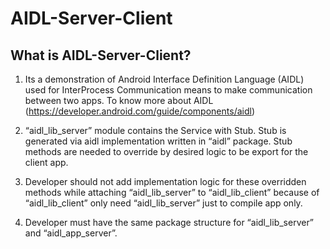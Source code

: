 # AIDL-Server-Client

## What is AIDL-Server-Client?
1. Its a demonstration of Android Interface Definition Language (AIDL) used for InterProcess Communication means to make communication between two apps. To know more about AIDL (https://developer.android.com/guide/components/aidl)

2. “aidl_lib_server” module contains the Service with Stub. Stub is generated via aidl implementation written in “aidl” package. Stub methods are needed to override by desired logic to be export for the client app.

3. Developer should not add implementation logic for these overridden methods while attaching “aidl_lib_server” to “aidl_lib_client” because of “aidl_lib_client” only need “aidl_lib_server” just to compile app only.

4. Developer must have the same package structure for “aidl_lib_server” and “aidl_app_server”.

